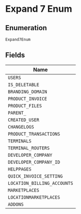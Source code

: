 
# Expand 7 Enum

## Enumeration

`Expand7Enum`

## Fields

| Name |
|  --- |
| `USERS` |
| `IS_DELETABLE` |
| `BRANDING_DOMAIN` |
| `PRODUCT_INVOICE` |
| `PRODUCT_FILES` |
| `PARENT_` |
| `CREATED_USER` |
| `CHANGELOGS` |
| `PRODUCT_TRANSACTIONS` |
| `TERMINALS` |
| `TERMINAL_ROUTERS` |
| `DEVELOPER_COMPANY` |
| `DEVELOPER_COMPANY_ID` |
| `HELPPAGES` |
| `QUICK_INVOICE_SETTING` |
| `LOCATION_BILLING_ACCOUNTS` |
| `MARKETPLACES` |
| `LOCATIONMARKETPLACES` |
| `ADDONS` |

